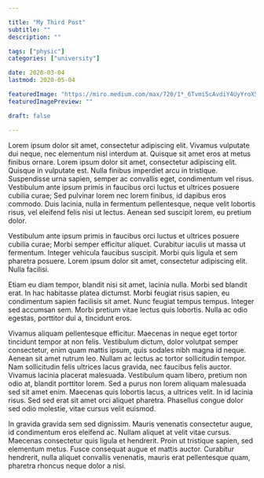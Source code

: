 ```yaml
---

title: "My Third Post"
subtitle: ""
description: ""

tags: ["physic"]
categories: ["university"]

date: 2020-03-04
lastmod: 2020-05-04

featuredImage: "https://miro.medium.com/max/720/1*_6Tvmi5cAvdiY4UyYroX5g.jpeg"
featuredImagePreview: ""

draft: false

---
```


Lorem ipsum dolor sit amet, consectetur adipiscing elit. Vivamus vulputate dui neque, nec elementum nisl interdum at. Quisque sit amet eros at metus finibus ornare. Lorem ipsum dolor sit amet, consectetur adipiscing elit. Quisque in vulputate est. Nulla finibus imperdiet arcu in tristique. Suspendisse urna sapien, semper ac convallis eget, condimentum vel risus. Vestibulum ante ipsum primis in faucibus orci luctus et ultrices posuere cubilia curae; Sed pulvinar lorem nec lorem finibus, id dapibus eros commodo. Duis lacinia, nulla in fermentum pellentesque, neque velit lobortis risus, vel eleifend felis nisi ut lectus. Aenean sed suscipit lorem, eu pretium dolor.

Vestibulum ante ipsum primis in faucibus orci luctus et ultrices posuere cubilia curae; Morbi semper efficitur aliquet. Curabitur iaculis ut massa ut fermentum. Integer vehicula faucibus suscipit. Morbi quis ligula et sem pharetra posuere. Lorem ipsum dolor sit amet, consectetur adipiscing elit. Nulla facilisi.

Etiam eu diam tempor, blandit nisi sit amet, lacinia nulla. Morbi sed blandit erat. In hac habitasse platea dictumst. Morbi feugiat risus sapien, eu condimentum sapien facilisis sit amet. Nunc feugiat tempus tempus. Integer sed accumsan sem. Morbi pretium vitae lectus quis lobortis. Nulla ac odio egestas, porttitor dui a, tincidunt eros.

Vivamus aliquam pellentesque efficitur. Maecenas in neque eget tortor tincidunt tempor at non felis. Vestibulum dictum, dolor volutpat semper consectetur, enim quam mattis ipsum, quis sodales nibh magna id neque. Aenean sit amet rutrum leo. Nullam ac lectus ac tortor sollicitudin tempor. Nam sollicitudin felis ultrices lacus gravida, nec faucibus felis auctor. Vivamus lacinia placerat malesuada. Vestibulum quam libero, pretium non odio at, blandit porttitor lorem. Sed a purus non lorem aliquam malesuada sed sit amet enim. Maecenas quis lobortis lacus, a ultrices velit. In id lacinia risus. Sed sed erat sit amet orci aliquet pharetra. Phasellus congue dolor sed odio molestie, vitae cursus velit euismod.

In gravida gravida sem sed dignissim. Mauris venenatis consectetur augue, id condimentum eros eleifend ac. Nullam aliquet at velit vitae cursus. Maecenas consectetur quis ligula et hendrerit. Proin ut tristique sapien, sed elementum metus. Fusce consequat augue et mattis auctor. Curabitur hendrerit, nulla aliquet convallis venenatis, mauris erat pellentesque quam, pharetra rhoncus neque dolor a nisi.